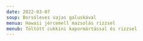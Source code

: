 ```yaml
---
date: 2022-03-07
soup: Borsóleves vajas galuskával
menua: Hawaii jércemell mazsolás rizzsel
menub: Töltött cukkini kapormártással és rizzsel
---
```

